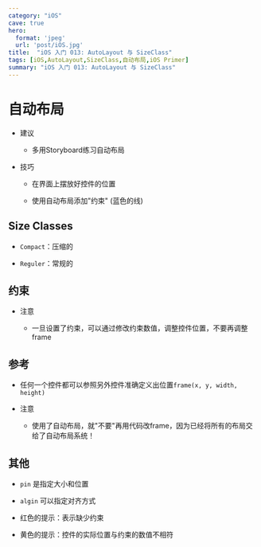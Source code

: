 ```yaml
---
category: "iOS"
cave: true
hero:
  format: 'jpeg'
  url: 'post/iOS.jpg'
title:  "iOS 入门 013: AutoLayout 与 SizeClass"
tags: [iOS,AutoLayout,SizeClass,自动布局,iOS Primer]
summary: "iOS 入门 013: AutoLayout 与 SizeClass"
---
```

# 自动布局

* 建议

	* 多用Storyboard练习自动布局

* 技巧

	* 在界面上摆放好控件的位置

	* 使用自动布局添加"约束" (蓝色的线) 

## Size Classes

* `Compact`：压缩的

* `Reguler`：常规的

## 约束

* 注意

	* 一旦设置了约束，可以通过修改约束数值，调整控件位置，不要再调整frame

## 参考

* 任何一个控件都可以参照另外控件准确定义出位置`frame(x, y, width, height)`

* 注意

	* 使用了自动布局，就"不要"再用代码改frame，因为已经将所有的布局交给了自动布局系统！

## 其他

* `pin` 是指定大小和位置

* `algin` 可以指定对齐方式

* 红色的提示：表示缺少约束

* 黄色的提示：控件的实际位置与约束的数值不相符  




